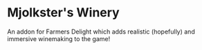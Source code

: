 
Mjolkster's Winery
=======
An addon for Farmers Delight which adds realistic (hopefully) and immersive winemaking to the game!